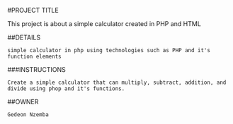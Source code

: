 #PROJECT TITLE

This project is about a simple calculator created in PHP and HTML

##DETAILS

```
simple calculator in php using technologies such as PHP and it's function elements
```

###INSTRUCTIONS

```
Create a simple calculator that can multiply, subtract, addition, and divide using phop and it's functions. 
```

##OWNER

```
Gedeon Nzemba
```
